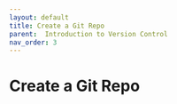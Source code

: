 ```yaml
---
layout: default
title: Create a Git Repo
parent:  Introduction to Version Control
nav_order: 3
---
```


# Create a Git Repo

